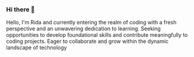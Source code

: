 ### Hi there 👋

 Hello, I'm Rida and currently entering the realm of coding with a fresh perspective and an unwavering dedication to learning. Seeking opportunities to develop foundational skills and contribute meaningfully to coding projects. Eager to collaborate and grow within the dynamic landscape of technology
 
